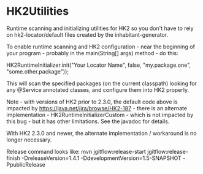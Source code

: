 HK2Utilities
============

Runtime scanning and initializing utilities for HK2 so you don't have to rely on hk2-locator/default files created by the inhabitant-generator.

To enable runtime scanning and HK2 configuration - near the beginning of your program - probably in the main(String[] args) method - do this:

HK2RuntimeInitializer.init("Your Locator Name", false, "my.package.one", "some.other.package"));


This will scan the specified packages (on the current classpath) looking for any @Service annotated classes, and configure them into HK2 properly.

Note - with versions of HK2 prior to 2.3.0, the default code above is impacted by https://java.net/jira/browse/HK2-187 - there is an alternate implementation - 
HK2RuntimeInitializerCustom - which is not impacted by this bug - but it has other limitations.  See the javadoc for details.

With HK2 2.3.0 and newer, the alternate implementation / workaround is no longer necessary.


Release command looks like:
mvn jgitflow:release-start jgitflow:release-finish -DreleaseVersion=1.4.1 -DdevelopmentVersion=1.5-SNAPSHOT -PpublicRelease
